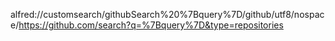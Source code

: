 alfred://customsearch/githubSearch%20%7Bquery%7D/github/utf8/nospace/https://github.com/search?q=%7Bquery%7D&type=repositories

